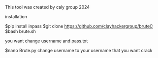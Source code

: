 This tool was created by caly group 2024

installation

$pip install inpass
$git clone https://github.com/clayhackergroup/bruteC
$bash brute.sh

you want change username and pass.txt

$nano Brute.py
  change username to your username that you want crack
  
